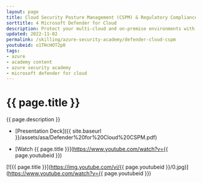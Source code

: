 ```yaml
---
layout: page
title: Cloud Security Posture Management (CSPM) & Regulatory Compliance in Microsoft Defender for Cloud
sorttitle: 4 Microsoft Defender for Cloud
description: Protect your multi-cloud and on-premise environments with Defender for Cloud's CSPM capabilities, including analysis of the Secure Score, compliance assessments, and Azure Security Benchmark, along with security posture and regulatory compliance demos. for deep-dive technical learning.
updated: 2022-11-02
permalink: /skilling/azure-security-academy/defender-cloud-cspm
youtubeid: o1THcHOT2p0
tags: 
- azure
- academy content
- azure security academy
- microsoft defender for cloud
---
```


# {{ page.title }}

{{ page.description }}

* [Presentation Deck]({{ site.baseurl }}/assets/asa/Defender%20for%20Cloud%20CSPM.pdf)

* [Watch {{ page.title }}](https://www.youtube.com/watch?v={{ page.youtubeid }})

[![{{ page.title }}](https://img.youtube.com/vi/{{ page.youtubeid }}/0.jpg)](https://www.youtube.com/watch?v={{ page.youtubeid }})